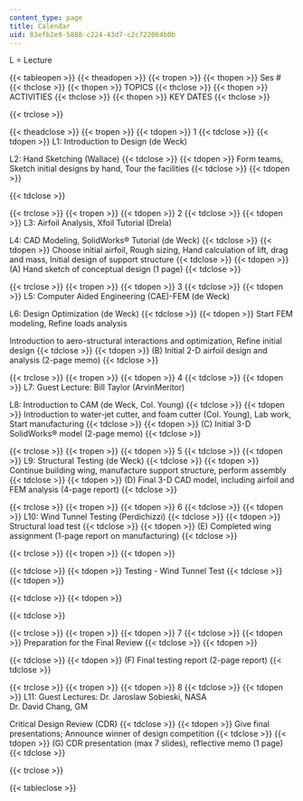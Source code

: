 ```yaml
---
content_type: page
title: Calendar
uid: 83efb2e9-5888-c224-43d7-c2c722064b0b
---
```


L = Lecture

{{< tableopen >}}
{{< theadopen >}}
{{< tropen >}}
{{< thopen >}}
Ses #
{{< thclose >}}
{{< thopen >}}
TOPICS
{{< thclose >}}
{{< thopen >}}
ACTIVITIES
{{< thclose >}}
{{< thopen >}}
KEY DATES
{{< thclose >}}

{{< trclose >}}

{{< theadclose >}}
{{< tropen >}}
{{< tdopen >}}
1
{{< tdclose >}}
{{< tdopen >}}
L1: Introduction to Design (de Weck)  
  
L2: Hand Sketching (Wallace)
{{< tdclose >}}
{{< tdopen >}}
Form teams, Sketch initial designs by hand, Tour the facilities
{{< tdclose >}}
{{< tdopen >}}

{{< tdclose >}}

{{< trclose >}}
{{< tropen >}}
{{< tdopen >}}
2
{{< tdclose >}}
{{< tdopen >}}
L3: Airfoil Analysis, Xfoil Tutorial (Drela)  
  
L4: CAD Modeling, SolidWorks® Tutorial (de Weck)
{{< tdclose >}}
{{< tdopen >}}
Choose initial airfoil, Rough sizing, Hand calculation of lift, drag and mass, Initial design of support structure
{{< tdclose >}}
{{< tdopen >}}
(A) Hand sketch of conceptual design (1 page)
{{< tdclose >}}

{{< trclose >}}
{{< tropen >}}
{{< tdopen >}}
3
{{< tdclose >}}
{{< tdopen >}}
L5: Computer Aided Engineering (CAE)-FEM (de Weck)  
  
L6: Design Optimization (de Weck)
{{< tdclose >}}
{{< tdopen >}}
Start FEM modeling, Refine loads analysis  
  
Introduction to aero-structural interactions and optimization, Refine initial design
{{< tdclose >}}
{{< tdopen >}}
(B) Initial 2-D airfoil design and analysis (2-page memo)
{{< tdclose >}}

{{< trclose >}}
{{< tropen >}}
{{< tdopen >}}
4
{{< tdclose >}}
{{< tdopen >}}
L7: Guest Lecture: Bill Taylor (ArvinMeritor)  
  
L8: Introduction to CAM (de Weck, Col. Young)
{{< tdclose >}}
{{< tdopen >}}
Introduction to water-jet cutter, and foam cutter (Col. Young), Lab work, Start manufacturing
{{< tdclose >}}
{{< tdopen >}}
(C) Initial 3-D SolidWorks® model (2-page memo)
{{< tdclose >}}

{{< trclose >}}
{{< tropen >}}
{{< tdopen >}}
5
{{< tdclose >}}
{{< tdopen >}}
L9: Structural Testing (de Weck)
{{< tdclose >}}
{{< tdopen >}}
Continue building wing, manufacture support structure, perform assembly
{{< tdclose >}}
{{< tdopen >}}
(D) Final 3-D CAD model, including airfoil and FEM analysis (4-page report)
{{< tdclose >}}

{{< trclose >}}
{{< tropen >}}
{{< tdopen >}}
6
{{< tdclose >}}
{{< tdopen >}}
L10: Wind Tunnel Testing (Perdichizzi)
{{< tdclose >}}
{{< tdopen >}}
Structural load test
{{< tdclose >}}
{{< tdopen >}}
(E) Completed wing assignment (1-page report on manufacturing)
{{< tdclose >}}

{{< trclose >}}
{{< tropen >}}
{{< tdopen >}}

{{< tdclose >}}
{{< tdopen >}}
Testing - Wind Tunnel Test
{{< tdclose >}}
{{< tdopen >}}

{{< tdclose >}}
{{< tdopen >}}

{{< tdclose >}}

{{< trclose >}}
{{< tropen >}}
{{< tdopen >}}
7
{{< tdclose >}}
{{< tdopen >}}
Preparation for the Final Review
{{< tdclose >}}
{{< tdopen >}}

{{< tdclose >}}
{{< tdopen >}}
(F) Final testing report (2-page report)
{{< tdclose >}}

{{< trclose >}}
{{< tropen >}}
{{< tdopen >}}
8
{{< tdclose >}}
{{< tdopen >}}
L11: Guest Lectures: Dr. Jaroslaw Sobieski, NASA  
Dr. David Chang, GM  
  
Critical Design Review (CDR)
{{< tdclose >}}
{{< tdopen >}}
Give final presentations; Announce winner of design competition
{{< tdclose >}}
{{< tdopen >}}
(G) CDR presentation (max 7 slides), reflective memo (1 page)
{{< tdclose >}}

{{< trclose >}}

{{< tableclose >}}